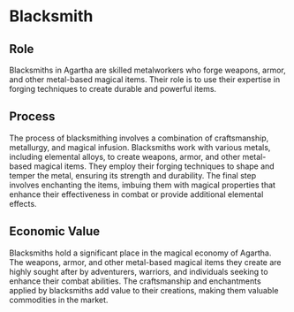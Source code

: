 # Blacksmith

## Role
Blacksmiths in Agartha are skilled metalworkers who forge weapons, armor, and other metal-based magical items. Their role is to use their expertise in forging techniques to create durable and powerful items.

## Process
The process of blacksmithing involves a combination of craftsmanship, metallurgy, and magical infusion. Blacksmiths work with various metals, including elemental alloys, to create weapons, armor, and other metal-based magical items. They employ their forging techniques to shape and temper the metal, ensuring its strength and durability. The final step involves enchanting the items, imbuing them with magical properties that enhance their effectiveness in combat or provide additional elemental effects.

## Economic Value
Blacksmiths hold a significant place in the magical economy of Agartha. The weapons, armor, and other metal-based magical items they create are highly sought after by adventurers, warriors, and individuals seeking to enhance their combat abilities. The craftsmanship and enchantments applied by blacksmiths add value to their creations, making them valuable commodities in the market.

